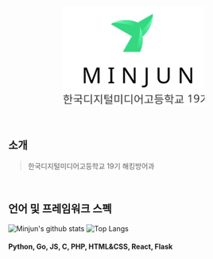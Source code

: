 <p align="center">
  <img src="profile.svg" height="200px">
</p>

<br>

## 소개
> 한국디지털미디어고등학교 19기 해킹방어과

<br>

## 언어 및 프레임워크 스펙

![Minjun's github stats](https://github-readme-stats.vercel.app/api?username=JominJun&theme=vue&show_icons=true)
![Top Langs](https://github-readme-stats.vercel.app/api/top-langs/?username=JominJun&layout=compact&langs_count=8&hide=)

#### Python, Go, JS, C, PHP, HTML&CSS, React, Flask
